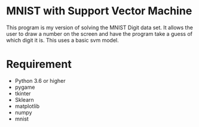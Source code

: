 # MNIST with Support Vector Machine

This program is my version of solving the MNIST Digit data set.
It allows the user to draw a number on the screen and have the program take a guess of which digit it is.
This uses a basic svm model.

# Requirement
- Python 3.6 or higher
- pygame
- tkinter
- Sklearn
- matplotlib
- numpy 
- mnist 

